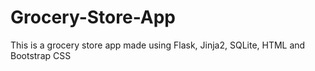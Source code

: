 # Grocery-Store-App
This is a grocery store app made using Flask, Jinja2, SQLite, HTML and Bootstrap CSS
